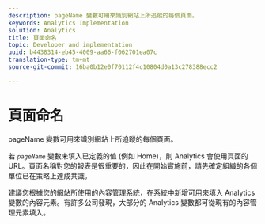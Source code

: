 ```yaml
---
description: pageName 變數可用來識別網站上所追蹤的每個頁面。
keywords: Analytics Implementation
solution: Analytics
title: 頁面命名
topic: Developer and implementation
uuid: b4438314-eb45-4009-aa66-f062701ea07c
translation-type: tm+mt
source-git-commit: 16ba0b12e0f70112f4c10804d0a13c278388ecc2

---
```



# 頁面命名

pageName 變數可用來識別網站上所追蹤的每個頁面。

若 *`pageName`* 變數未填入已定義的值 (例如 Home)，則 Analytics 會使用頁面的 URL。頁面名稱對您的報表是很重要的，因此在開始實施前，請先確定組織的各個單位已在策略上達成共識。

建議您根據您的網站所使用的內容管理系統，在系統中新增可用來填入 Analytics 變數的內容元素。有許多公司發現，大部分的 Analytics 變數都可從現有的內容管理元素填入。
